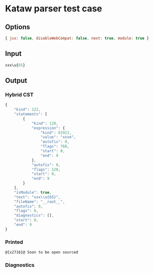 # Kataw parser test case

## Options

`````js
{ jsx: false, disableWebCompat: false, next: true, module: true }
`````

## Input

`````js
xxx\u{65}
`````

## Output

### Hybrid CST

```javascript
{
    "kind": 122,
    "statements": [
        {
            "kind": 120,
            "expression": {
                "kind": 81921,
                "value": "xxxe",
                "autofix": 0,
                "flags": 768,
                "start": 0,
                "end": 9
            },
            "autofix": 0,
            "flags": 128,
            "start": 0,
            "end": 9
        }
    ],
    "isModule": true,
    "text": "xxx\\u{65}",
    "fileName": "__root__",
    "autofix": 0,
    "flags": 0,
    "diagnostics": [],
    "start": 0,
    "end": 9
}
```

### Printed

```javascript
@{x2716}@ Soon to be open sourced
```

### Diagnostics

```javascript

```

